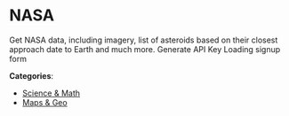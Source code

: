 # NASA


Get NASA data, including imagery, list of asteroids based on their closest approach date to Earth and much more. Generate API Key Loading signup form



**Categories**:
- [Science & Math](https://github.com/apis-list/apis-list#science-and-math)
- [Maps & Geo](https://github.com/apis-list/apis-list#maps-and-geo)



